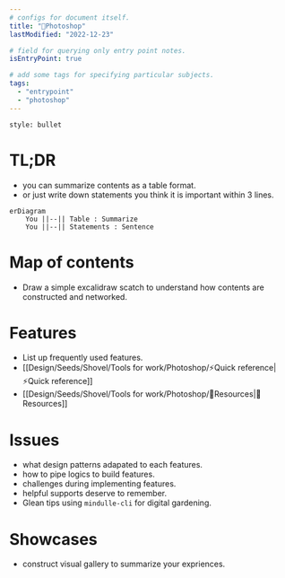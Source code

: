 ```yaml
---
# configs for document itself.
title: "🎉Photoshop"
lastModified: "2022-12-23"

# field for querying only entry point notes.
isEntryPoint: true

# add some tags for specifying particular subjects.
tags:
  - "entrypoint"
  - "photoshop"
---
```

```toc
style: bullet
```

# TL;DR
- you can summarize contents as a table format.
- or just write down statements you think it is important within 3 lines.
```mermaid
erDiagram
	You ||--|| Table : Summarize
	You ||--|| Statements : Sentence
```


# Map of contents
- Draw a simple excalidraw scatch to understand how contents are constructed and networked.

# Features
- List up frequently used features.
- [[Design/Seeds/Shovel/Tools for work/Photoshop/⚡Quick reference|⚡Quick reference]]
- [[Design/Seeds/Shovel/Tools for work/Photoshop/🚚Resources|🚚Resources]]

# Issues
- what design patterns adapated to each features.
- how to pipe logics to build features.
- challenges during implementing features.
- helpful supports deserve to remember.
- Glean tips using `mindulle-cli` for digital gardening.

# Showcases
- construct visual gallery to summarize your expriences.
